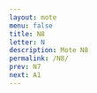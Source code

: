 ```yaml
---
layout: mote
menu: false
title: N8
letter: N
description: Mote N8
permalink: /N8/
prev: N7
next: A1
---
```

